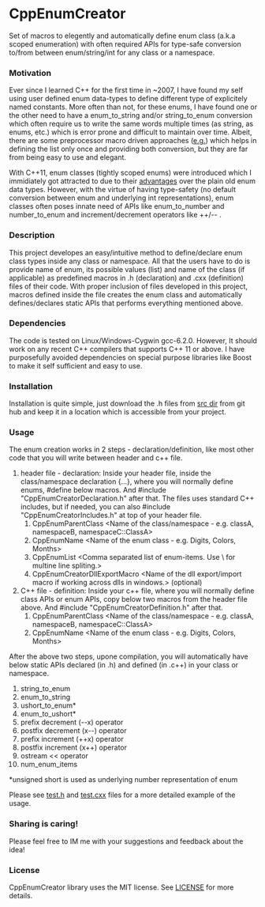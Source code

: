 # CppEnumCreator
Set of macros to elegently and automatically define enum class (a.k.a scoped enumeration) with often required APIs for type-safe conversion to/from between enum/string/int for any class or a namespace. 

### Motivation
Ever since I learned C++ for the first time in ~2007, I have found my self using user defined enum data-types to define different type of explicitely named constants. More often than not, for these enums, I have found one or the other need to have a enum_to_string and/or string_to_enum conversion which often require us to write the same words multiple times (as string, as enums, etc.) which is error prone and difficult to maintain over time. Albeit, there are some preprocessor macro driven approaches ([e.g.](https://stackoverflow.com/questions/5530248/creating-a-string-list-and-an-enum-list-from-a-c-macro)) which helps in defining the list only once and providing both conversion, but they are far from being easy to use and elegant.

With C++11, enum classes (tightly scoped enums) were introduced which I immidiately got attracted to due to their [advantages](https://www.geeksforgeeks.org/enum-classes-in-c-and-their-advantage-over-enum-datatype) over the plain old enum data types. However, with the virtue of having type-safety (no default conversion between enum and underlying int representations), enum classes often poses innate need of APIs like enum_to_number and number_to_enum and increment/decrement operators like ++/-- .

### Description
This project developes an easy/intuitive method to define/declare enum class types inside any class or namespace. All that the users have to do is provide name of enum, its possible values (list) and name of the class (if applicable) as predefined macros in .h (declaration) and .cxx (definition) files of their code. With proper inclusion of files developed in this project, macros defined inside the file creates the enum class and automatically defines/declares static APIs that performs everything mentioned above.

### Dependencies
The code is tested on Linux/Windows-Cygwin gcc-6.2.0. However, It should work on any recent C++ compilers that supports C++ 11 or above. I have purposefully avoided dependencies on special purpose  libraries like Boost to make it self sufficient and easy to use. 

### Installation 
Installation is quite simple, just download the .h files from [src dir](https://github.com/gandhidarshak/CppEnumCreator/tree/master/src/) from git hub and keep it in a location which is accessible from your project.  

### Usage
The enum creation works in 2 steps - declaration/definition, like most other code that you will write between header and c++ file.
1.  header file - declaration:
Inside your header file, inside the class/namespace declaration {...}, where you will normally define enums, #define below macros. And #include  "CppEnumCreatorDeclaration.h" after that. The files uses standard C++ includes, but if needed, you can also #include "CppEnumCreatorIncludes.h" at top of your header file.
    1.  CppEnumParentClass <Name of the class/namespace - e.g. classA, namespaceB, namespaceC::ClassA>
    2.  CppEnumName <Name of the enum class - e.g. Digits, Colors, Months>
    3.  CppEnumList <Comma separated list of enum-items. Use \ for multine line spliting.>
    4.  CppEnumCreatorDllExportMacro <Name of the dll export/import macro if working across dlls in windows.> (optional)
2.  C++ file - definition:
Inside your c++ file, where you will normally define class APIs or enum APIs, copy below two macros from the header file above. And #include  "CppEnumCreatorDefinition.h" after that.
    1.  CppEnumParentClass <Name of the class/namespace - e.g. classA, namespaceB, namespaceC::ClassA>
    2.  CppEnumName <Name of the enum class - e.g. Digits, Colors, Months>

After the above two steps, upone compilation, you will automatically have below static APIs declared (in .h) and defined (in .c++) in your class or namespace.
1.  string_to_enum
2.  enum_to_string
3.  ushort_to_enum* 
4.  enum_to_ushort*
5.  prefix decrement (--x) operator
6.  postfix decrement (x--) operator
7.  prefix increment (\++x) operator
8.  postfix increment (x++) operator
9.  ostream << operator 
10. num_enum_items

*unsigned short is used as underlying number representation of enum



Please see [test.h](https://github.com/gandhidarshak/CppEnumCreator/blob/master/test/test.h) and [test.cxx](https://github.com/gandhidarshak/CppEnumCreator/blob/master/test/test.cxx) files for a more detailed example of the usage. 

### Sharing is caring!

Please feel free to IM me with your suggestions and feedback about the idea!

### License

CppEnumCreator library uses the MIT license. See [LICENSE](https://github.com/gandhidarshak/CppEnumCreator/blob/master/LICENSE.md) for more details.
